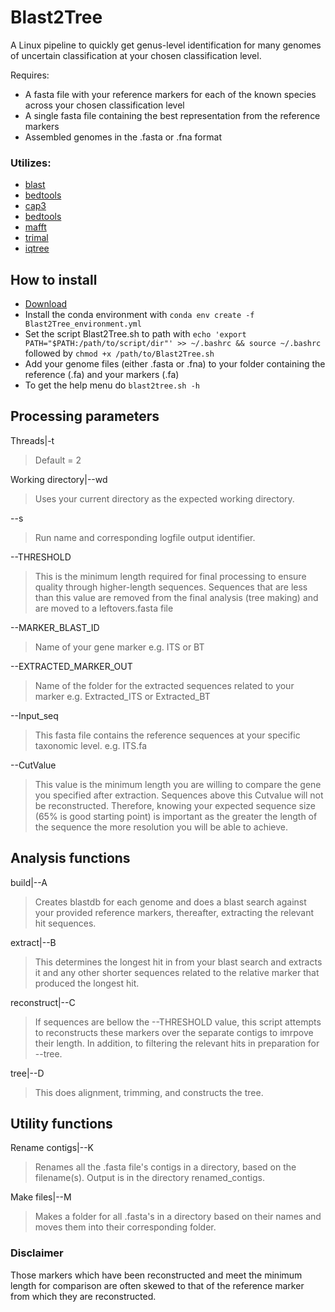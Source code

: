 # Blast2Tree
A Linux pipeline to quickly get genus-level identification for many genomes of uncertain classification at your chosen classification level.

Requires:
- A fasta file with your reference markers for each of the known species across your chosen classification level
- A single fasta file containing the best representation from the reference markers
- Assembled genomes in the .fasta or .fna format

### Utilizes: 
- [blast](https://anaconda.org/bioconda/blast) 
- [bedtools](https://anaconda.org/bioconda/bedtools)
- [cap3](https://anaconda.org/bioconda/cap3)
- [bedtools](https://anaconda.org/bioconda/bedtools)
- [mafft](https://anaconda.org/bioconda/mafft)
- [trimal](https://anaconda.org/bioconda/trimal)
- [iqtree](https://anaconda.org/bioconda/iqtree)

## How to install
- [Download](https://github.com/CallinCeriani/Blast2Tree/archive/refs/tags/Versions.tar.gz)
- Install the conda environment with `conda env create -f Blast2Tree_environment.yml`
- Set the script Blast2Tree.sh to path with `echo 'export PATH="$PATH:/path/to/script/dir"' >> ~/.bashrc && source ~/.bashrc` followed by `chmod +x /path/to/Blast2Tree.sh`
- Add your genome files (either .fasta or .fna) to your folder containing the reference (.fa) and your markers (.fa)
- To get the help menu do `blast2tree.sh -h`

## Processing parameters

Threads|-t
> Default = 2

Working directory|--wd 
> Uses your current directory as the expected working directory.

--s
>Run name and corresponding logfile output identifier.

--THRESHOLD
> This is the minimum length required for final processing to ensure quality through higher-length sequences. Sequences that are less than this value are removed from the final analysis (tree making) and are moved to a leftovers.fasta file

--MARKER_BLAST_ID
> Name of your gene marker e.g. ITS or BT 

--EXTRACTED_MARKER_OUT
> Name of the folder for the extracted sequences related to your marker e.g. Extracted_ITS or Extracted_BT

--Input_seq
> This fasta file contains the reference sequences at your specific taxonomic level. e.g. ITS.fa

--CutValue 
> This value is the minimum length you are willing to compare the gene you specified after extraction. Sequences above this Cutvalue will not be reconstructed. Therefore, knowing your expected sequence size (65% is good starting point) is important as the greater the length of the sequence the more resolution you will be able to achieve. 

## Analysis functions

build|--A
> Creates blastdb for each genome and does a blast search against your provided reference markers, thereafter, extracting the relevant hit sequences.

extract|--B
> This determines the longest hit in from your blast search and extracts it and any other shorter sequences related to the relative marker that produced the longest hit.

reconstruct|--C
> If sequences are bellow the --THRESHOLD value, this script attempts to reconstructs these markers over the separate contigs to imrpove their length. In addition, to filtering the relevant hits in preparation for --tree.

tree|--D
> This does alignment, trimming, and constructs the tree.

## Utility functions
Rename contigs|--K
> Renames all the .fasta file's contigs in a directory, based on the filename(s). Output is in the directory renamed_contigs.

Make files|--M
> Makes a folder for all .fasta's in a directory based on their names and moves them into their corresponding folder.

### Disclaimer
Those markers which have been reconstructed and meet the minimum length for comparison are often skewed to that of the reference marker from which they are reconstructed.
